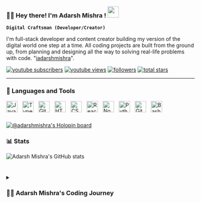 ### 🏄‍♂️ Hey there! I'm Adarsh Mishra ! <img src="https://media.giphy.com/media/hvRJCLFzcasrR4ia7z/giphy.gif" width="30"/>

**`Digital Craftsman (Developer/Creator)`**

I'm full-stack developer and content creator building my version of the digital world one step at a time. All coding projects are built from the ground up, from planning and designing all the way to solving real-life problems with code. "[iadarshmishra][youtube]".


<p align="left">
      <a href="https://www.youtube.com/channel/UCWNKkDZmyWN7HklvW1KE4NQ/featured?sub_confirmation=1">
         <img alt="youtube subscribers" title="Subscribe to my YouTube channel" src="https://custom-icon-badges.demolab.com/youtube/channel/subscribers/UCWNKkDZmyWN7HklvW1KE4NQ?color=%23E05D44&label=SUBSCRIBE&logo=video&logoColor=white&style=for-the-badge&labelColor=CE4630"/></a> 
      <a href="https://www.youtube.com/@iamadarshmishra/featured">
         <img alt="youtube views" title="YouTube views" src="https://custom-icon-badges.demolab.com/youtube/channel/views/UCWNKkDZmyWN7HklvW1KE4NQ?color=%23E1AD0E&logo=eye&logoColor=white&style=for-the-badge&labelColor=C79600"/></a> 
      <a href="https://github.com/iadarshmishra?tab=followers">
         <img alt="followers" title="Follow me on Github" src="https://custom-icon-badges.demolab.com/github/followers/iadarshmishra?color=236ad3&labelColor=1155ba&style=for-the-badge&logo=person-add&label=Follow&logoColor=white"/></a>
      <a href="https://github.com/iadarshmishra?tab=repositories&sort=stargazers">
         <img alt="total stars" title="Total stars on GitHub" src="https://custom-icon-badges.demolab.com/github/stars/iadarshmishra?color=55960c&style=for-the-badge&labelColor=488207&logo=star"/></a>
   </p>


---

### 🧰 Languages and Tools

<img align="left" alt="JavaScript" width="30px" style="padding-right:10px;" src="https://cdn.jsdelivr.net/gh/devicons/devicon/icons/javascript/javascript-plain.svg" />
<img align="left" alt="TypeScript" width="30px" style="padding-right:10px;" src="https://cdn.jsdelivr.net/gh/devicons/devicon/icons/typescript/typescript-plain.svg" />
<img align="left" alt="Git" width="30px" style="padding-right:10px;" src="https://cdn.jsdelivr.net/gh/devicons/devicon/icons/git/git-original.svg" />
<img align="left" alt="HTML" width="30px" style="padding-right:10px;" src="https://cdn.jsdelivr.net/gh/devicons/devicon/icons/html5/html5-plain.svg" />
<img align="left" alt="CSS" width="30px" style="padding-right:10px;" src="https://cdn.jsdelivr.net/gh/devicons/devicon/icons/css3/css3-plain.svg" />
<img align="left" alt="React" width="30px" style="padding-right:10px;" src="https://cdn.jsdelivr.net/gh/devicons/devicon/icons/react/react-original.svg" />
<img align="left" alt="NodeJS" width="30px" style="padding-right:10px;" src="https://cdn.jsdelivr.net/gh/devicons/devicon/icons/nodejs/nodejs-original.svg" />
<img align="left" alt="Python" width="30px" style="padding-right:10px;" src="https://cdn.jsdelivr.net/gh/devicons/devicon/icons/python/python-plain.svg" />
<img align="left" alt="GitHub" width="30px" style="padding-right:10px;" src="https://cdn.jsdelivr.net/gh/devicons/devicon/icons/github/github-original.svg" />
<img align="left" alt="Bash" width="30px" style="padding-right:10px;" src="https://cdn.jsdelivr.net/gh/devicons/devicon/icons/bash/bash-original.svg" />
<br />

#

[![@adarshmishra's Holopin board](https://holopin.io/api/user/board?user=adarshmishra)](https://holopin.io/@adarshmishra)


### 📊 Stats

![Adarsh Mishra's GitHub stats](https://github-readme-stats.vercel.app/api?username=iadarshmishra&show_icons=true&theme=gruvbox)

<!-- ![GitHub Streak](https://streak-stats.demolab.com?user=iadarshmishra&theme=gruvbox&border_radius=4.5) -->

#

<details>
 <summary><h3>👨‍💻 Adarsh Mishra's Coding Journey</h3></summary>
   I started my coding journey as a naive computer science student with a passion to learn everything I could about this programming world - code, unix, linux, theory. And all the while, teaching myself iOS development with a dream to build my own app, but that soon got overshadowed by my desire to excel in JavaScript. A desire that landed me a full-stack software engineering job upon graduation. However, I had another desire I had been pursuing throughout this time - YouTube content creation. 

[website]: https://adarshmishra.com
[youtube]: https://www.youtube.com/channel/UCWNKkDZmyWN7HklvW1KE4NQ/featured
